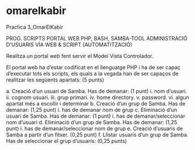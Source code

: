 # omarelkabir
Practica 3_OmarElKabir

PROG. SCRIPTS PORTAL WEB PHP, BASH, SAMBA-TOOL
ADMINISTRACIÓ D'USUARIS VÍA WEB & SCRIPT (AUTOMATITZACIÓ)


Realitza un portal web fent servir el Model Vista Controlador. 

El portal web ha d’estar codificat en el llenguatge PHP
i ha de ser capaç d’executar tots els scripts, els quals a la vegada han de ser capaços
de realitzar les següents apartats: (5 punts)

a. Creació d’un usuari de Samba. Has de demanar: (1 punt)
i. nom d’usuari.
ii. cognom usuari.
iii. grup primari.
iv. home directory.
v. password.
vi. algun apartat més a escollir i determinar
b. Creació d’un grup de Samba. Has de demanar: (1,25 punt)
i. has de demanar nom de grup
c. Eliminació d’un usuari de Samba. Has de demanar: (1 punt)
i. has de demanar/seleccionar nom d’usuari
d. Eliminació d’un grup de Samba. Has de demanar: (1,25 punt)
i. has de demanar/seleccionar nom de grup
e. Creació d’usuaris de Samba a partir d’un fitxer. (0,25 punt)
f. Llistar usuaris d’un grup de Samba. Has de seleccionar el grup d’usuaris:
(0,25 punts)
